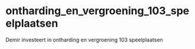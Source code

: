 # ontharding_en_vergroening_103_speelplaatsen
Demir investeert in ontharding en vergroening 103 speelplaatsen
